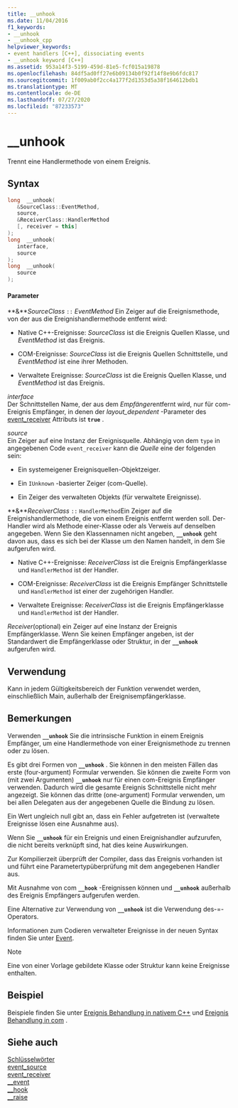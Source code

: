 ```yaml
---
title: __unhook
ms.date: 11/04/2016
f1_keywords:
- __unhook
- __unhook_cpp
helpviewer_keywords:
- event handlers [C++], dissociating events
- __unhook keyword [C++]
ms.assetid: 953a14f3-5199-459d-81e5-fcf015a19878
ms.openlocfilehash: 84df5ad0ff27e6b09134b0f92f14f8e9b6fdc817
ms.sourcegitcommit: 1f009ab0f2cc4a177f2d1353d5a38f164612bdb1
ms.translationtype: MT
ms.contentlocale: de-DE
ms.lasthandoff: 07/27/2020
ms.locfileid: "87233573"
---
```

# <a name="__unhook"></a>__unhook

Trennt eine Handlermethode von einem Ereignis.

## <a name="syntax"></a>Syntax

```cpp
long  __unhook(
   &SourceClass::EventMethod,
   source,
   &ReceiverClass::HandlerMethod
   [, receiver = this]
);
long  __unhook(
   interface,
   source
);
long  __unhook(
   source
);
```

#### <a name="parameters"></a>Parameter

**&***SourceClass* `::` *EventMethod* Ein Zeiger auf die Ereignismethode, von der aus die Ereignishandlermethode entfernt wird:

- Native C++-Ereignisse: *SourceClass* ist die Ereignis Quellen Klasse, und *EventMethod* ist das Ereignis.

- COM-Ereignisse: *SourceClass* ist die Ereignis Quellen Schnittstelle, und *EventMethod* ist eine ihrer Methoden.

- Verwaltete Ereignisse: *SourceClass* ist die Ereignis Quellen Klasse, und *EventMethod* ist das Ereignis.

*interface*<br/>
Der Schnittstellen Name, der aus dem *Empfänger*entfernt wird, nur für com-Ereignis Empfänger, in denen der *layout_dependent* -Parameter des [event_receiver](../windows/attributes/event-receiver.md) Attributs ist **`true`** .

*source*<br/>
Ein Zeiger auf eine Instanz der Ereignisquelle. Abhängig von dem `type` in angegebenen Code `event_receiver` kann die *Quelle* eine der folgenden sein:

- Ein systemeigener Ereignisquellen-Objektzeiger.

- Ein `IUnknown` -basierter Zeiger (com-Quelle).

- Ein Zeiger des verwalteten Objekts (für verwaltete Ereignisse).

**&***ReceiverClass* `::` `HandlerMethod`Ein Zeiger auf die Ereignishandlermethode, die von einem Ereignis entfernt werden soll. Der-Handler wird als Methode einer-Klasse oder als Verweis auf denselben angegeben. Wenn Sie den Klassennamen nicht angeben, **`__unhook`** geht davon aus, dass es sich bei der Klasse um den Namen handelt, in dem Sie aufgerufen wird.

- Native C++-Ereignisse: *ReceiverClass* ist die Ereignis Empfängerklasse und `HandlerMethod` ist der Handler.

- COM-Ereignisse: *ReceiverClass* ist die Ereignis Empfänger Schnittstelle und `HandlerMethod` ist einer der zugehörigen Handler.

- Verwaltete Ereignisse: *ReceiverClass* ist die Ereignis Empfängerklasse und `HandlerMethod` ist der Handler.

*Receiver*(optional) ein Zeiger auf eine Instanz der Ereignis Empfängerklasse. Wenn Sie keinen Empfänger angeben, ist der Standardwert die Empfängerklasse oder Struktur, in der **`__unhook`** aufgerufen wird.

## <a name="usage"></a>Verwendung

Kann in jedem Gültigkeitsbereich der Funktion verwendet werden, einschließlich Main, außerhalb der Ereignisempfängerklasse.

## <a name="remarks"></a>Bemerkungen

Verwenden **`__unhook`** Sie die intrinsische Funktion in einem Ereignis Empfänger, um eine Handlermethode von einer Ereignismethode zu trennen oder zu lösen.

Es gibt drei Formen von **`__unhook`** . Sie können in den meisten Fällen das erste (four-argument) Formular verwenden. Sie können die zweite Form von (mit zwei Argumenten) **`__unhook`** nur für einen com-Ereignis Empfänger verwenden. Dadurch wird die gesamte Ereignis Schnittstelle nicht mehr angezeigt. Sie können das dritte (one-argument) Formular verwenden, um bei allen Delegaten aus der angegebenen Quelle die Bindung zu lösen.

Ein Wert ungleich null gibt an, dass ein Fehler aufgetreten ist (verwaltete Ereignisse lösen eine Ausnahme aus).

Wenn Sie **`__unhook`** für ein Ereignis und einen Ereignishandler aufzurufen, die nicht bereits verknüpft sind, hat dies keine Auswirkungen.

Zur Kompilierzeit überprüft der Compiler, dass das Ereignis vorhanden ist und führt eine Parametertypüberprüfung mit dem angegebenen Handler aus.

Mit Ausnahme von com **`__hook`** -Ereignissen können und **`__unhook`** außerhalb des Ereignis Empfängers aufgerufen werden.

Eine Alternative zur Verwendung von **`__unhook`** ist die Verwendung des-=-Operators.

Informationen zum Codieren verwalteter Ereignisse in der neuen Syntax finden Sie unter [Event](../extensions/event-cpp-component-extensions.md).

> [!NOTE]
> Eine von einer Vorlage gebildete Klasse oder Struktur kann keine Ereignisse enthalten.

## <a name="example"></a>Beispiel

Beispiele finden Sie unter [Ereignis Behandlung in nativem C++](../cpp/event-handling-in-native-cpp.md) und [Ereignis Behandlung in com](../cpp/event-handling-in-com.md) .

## <a name="see-also"></a>Siehe auch

[Schlüsselwörter](../cpp/keywords-cpp.md)<br/>
[event_source](../windows/attributes/event-source.md)<br/>
[event_receiver](../windows/attributes/event-receiver.md)<br/>
[__event](../cpp/event.md)<br/>
[__hook](../cpp/hook.md)<br/>
[__raise](../cpp/raise.md)
